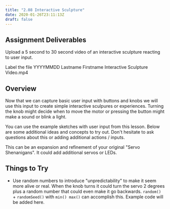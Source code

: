 ```yaml
---
title: "2.08 Interactive Sculpture"
date: 2020-01-26T23:11:13Z
draft: false
---
```


## Assignment Deliverables

Upload a 5 second to 30 second video of an interactive sculpture reacting to user input.

Label the file YYYYMMDD Lastname Firstname Interactive Sculpture Video.mp4

## Overview

Now that we can capture basic user input with buttons and knobs we will use this input to create simple interactive sculpures or experiences. Turning the knob might decide when to move the motor or pressing the button might make a sound or blink a light.

You can use the example sketches with user input from this lesson. Below are some additional ideas and concepts to try out. Don't hesitate to ask questions about this or adding additional actions / inputs.

This can be an expansion and refinement of your original "Servo Shenanigans". It could add additional servos or LEDs.

## Things to Try

- Use random numbers to introduce "unpredictability" to make it seem more alive or real. When the knob turns it could turn the servo 2 degrees plus a random number that could even make it go backwards. `random()` + `randomSeed()` with `min() max()` can accomplish this. Example code will be added here.
